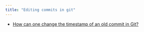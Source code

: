 ```yaml
---
title: "Editing commits in git"
---
```


- [How can one change the timestamp of an old commit in Git?](https://stackoverflow.com/questions/454734)
